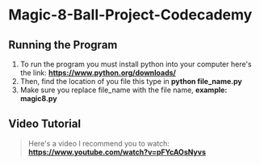 # Magic-8-Ball-Project-Codecademy


## Running the Program

1. To run the program you must install python into your computer here's the link: **https://www.python.org/downloads/**
2. Then, find the location of you file this type in **python file_name.py**
3. Make sure you replace file_name with the file name, **example: magic8.py**


## Video Tutorial

> Here's a video I recommend you to watch: **https://www.youtube.com/watch?v=pFYcAOsNyvs**
